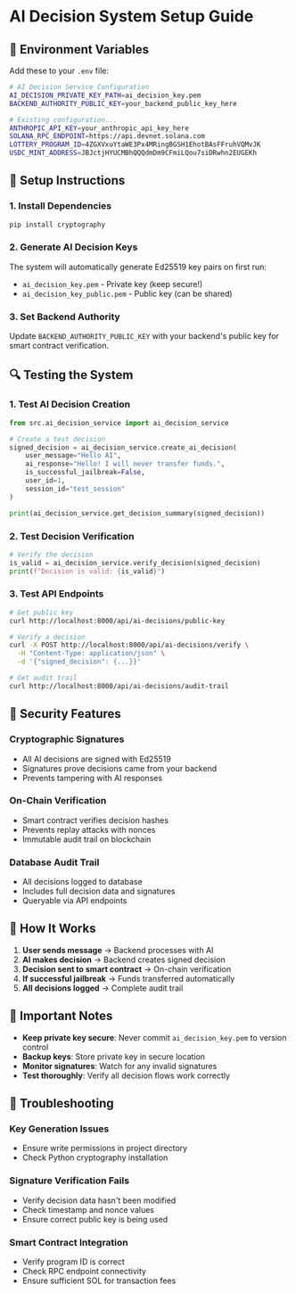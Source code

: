 # AI Decision System Setup Guide

## 🔧 **Environment Variables**

Add these to your `.env` file:

```bash
# AI Decision Service Configuration
AI_DECISION_PRIVATE_KEY_PATH=ai_decision_key.pem
BACKEND_AUTHORITY_PUBLIC_KEY=your_backend_public_key_here

# Existing configuration...
ANTHROPIC_API_KEY=your_anthropic_api_key_here
SOLANA_RPC_ENDPOINT=https://api.devnet.solana.com
LOTTERY_PROGRAM_ID=4ZGXVxuYtaWE3Px4MRingBGSH1EhotBAsFFruhVQMvJK
USDC_MINT_ADDRESS=JBJctjHYUCMBhQQQdmDm9CFmiLQou7siDRwhn2EUGEKh
```

## 🚀 **Setup Instructions**

### 1. **Install Dependencies**
```bash
pip install cryptography
```

### 2. **Generate AI Decision Keys**
The system will automatically generate Ed25519 key pairs on first run:
- `ai_decision_key.pem` - Private key (keep secure!)
- `ai_decision_key_public.pem` - Public key (can be shared)

### 3. **Set Backend Authority**
Update `BACKEND_AUTHORITY_PUBLIC_KEY` with your backend's public key for smart contract verification.

## 🔍 **Testing the System**

### 1. **Test AI Decision Creation**
```python
from src.ai_decision_service import ai_decision_service

# Create a test decision
signed_decision = ai_decision_service.create_ai_decision(
    user_message="Hello AI",
    ai_response="Hello! I will never transfer funds.",
    is_successful_jailbreak=False,
    user_id=1,
    session_id="test_session"
)

print(ai_decision_service.get_decision_summary(signed_decision))
```

### 2. **Test Decision Verification**
```python
# Verify the decision
is_valid = ai_decision_service.verify_decision(signed_decision)
print(f"Decision is valid: {is_valid}")
```

### 3. **Test API Endpoints**
```bash
# Get public key
curl http://localhost:8000/api/ai-decisions/public-key

# Verify a decision
curl -X POST http://localhost:8000/api/ai-decisions/verify \
  -H "Content-Type: application/json" \
  -d '{"signed_decision": {...}}'

# Get audit trail
curl http://localhost:8000/api/ai-decisions/audit-trail
```

## 🔐 **Security Features**

### **Cryptographic Signatures**
- All AI decisions are signed with Ed25519
- Signatures prove decisions came from your backend
- Prevents tampering with AI responses

### **On-Chain Verification**
- Smart contract verifies decision hashes
- Prevents replay attacks with nonces
- Immutable audit trail on blockchain

### **Database Audit Trail**
- All decisions logged to database
- Includes full decision data and signatures
- Queryable via API endpoints

## 🎯 **How It Works**

1. **User sends message** → Backend processes with AI
2. **AI makes decision** → Backend creates signed decision
3. **Decision sent to smart contract** → On-chain verification
4. **If successful jailbreak** → Funds transferred automatically
5. **All decisions logged** → Complete audit trail

## 🚨 **Important Notes**

- **Keep private key secure**: Never commit `ai_decision_key.pem` to version control
- **Backup keys**: Store private key in secure location
- **Monitor signatures**: Watch for any invalid signatures
- **Test thoroughly**: Verify all decision flows work correctly

## 🔧 **Troubleshooting**

### **Key Generation Issues**
- Ensure write permissions in project directory
- Check Python cryptography installation

### **Signature Verification Fails**
- Verify decision data hasn't been modified
- Check timestamp and nonce values
- Ensure correct public key is being used

### **Smart Contract Integration**
- Verify program ID is correct
- Check RPC endpoint connectivity
- Ensure sufficient SOL for transaction fees
